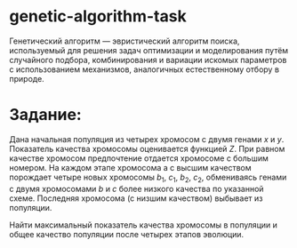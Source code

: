 # genetic-algorithm-task
Генетический алгоритм — эвристический алгоритм поиска, используемый для решения задач оптимизации и моделирования путём случайного подбора, комбинирования и вариации искомых параметров с использованием механизмов, аналогичных естественному отбору в природе.

# Задание:
Дана начальная популяция из четырех хромосом с двумя генами $x$ и $y$. Показатель качества хромосомы оценивается функцией $Z$. При равном качестве хромосом предпочтение отдается хромосоме с большим номером. На каждом этапе хромосома a с высшим качеством порождает четыре новых хромосомы $b_{1}$, $c_{1}$, $b_{2}$, $c_{2}$, обмениваясь генами с двумя хромосомами $b$ и $c$ более низкого качества по указанной схеме. Последняя хромоcома (с низшим качеством) выбывает из популяции.

Найти максимальный показатель качества хромосомы в популяции и общее качество популяции после четырех этапов эволюции.
